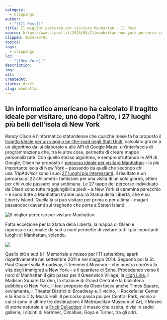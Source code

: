 ```yaml
---
category:
  - Clippings
author:
  - "[[Il Post]]"
title: Il miglior percorso per visitare Manhattan - Il Post
source: https://www.ilpost.it/2015/05/21/manhattan-new-york-percorso-ideale/
clipped: 2024-03-05
topics: 
tags:
  - clippings
loc:
  - "[[New York]]"
description: 
img: 
alt: 
createdAt: 
status: draft
slug: manhattan
---
```


## Un informatico americano ha calcolato il tragitto ideale per visitare, uno dopo l’altro, i 27 luoghi più belli dell'isola di New York

Randy Olson è l’informatico statunitense che qualche mese fa ha proposto il [tragitto ideale per un viaggio on-the-road negli Stati Uniti,](https://www.ilpost.it/2015/03/17/stati-uniti-on-the-road/) calcolato grazie a un algoritmo da lui elaborato e alle API di Google Maps, un’interfaccia di programmazione che, tra le altre cose, permette di creare mappe personalizzate. Con quello stesso algoritmo, e sempre sfruttando le API di Google, Olsen ha proposto il [percorso ideale per visitare Manhattan](http://www.randalolson.com/2015/03/25/optimized-walking-tours-of-new-york-city-and-philadelphia/) – la più importante isola di New York – passando da quelli che secondo chi usa *TripAdvisor* sono i suoi [27 luoghi più interessanti](http://www.tripadvisor.it/Attractions-g60763-Activities-New_York_City_New_York.html). Il risultato è un percorso di 22 chilometri: tantissimi per una visita di un solo giorno, ottimi per chi vuole passarci una settimana. Le 27 tappe del percorso individuato da Olsen sono tutte raggiungibili a piedi – a New York si cammina parecchio – e sono tutte a Manhattan tranne una: la Statua della Libertà, che è su Liberty Island. Quella la si può visitare per prima o per ultima – magari passandoci davanti sul traghetto che porta a Staten Island.

![Il miglior percorso per visitare Manhattan](Attachments/Il_miglior_percorso_per_visitare_Manhattan.jpg)

Fatta eccezione per la Statua della Libertà, la mappa di Olsen è rigorosa e razionale: da sud a nord permette di visitare tutti i più importanti luoghi di Manhattan, volendo.

[![](Attachments/2887933-400x265.jpg)](https://www.ilpost.it/2015/05/21/manhattan-new-york-percorso-ideale/il-miglior-percorso-per-visitare-manhattan/ 'vai alla fotogallery')

Quello più a sud è il Memoriale e museo per l’11 settembre, aperti rispettivamente nel settembre 2011 e nel maggio 2014. Seguono poi la St. Paul Chapel sulla Broadway, il Tenement Museum – che mostra com’era la vita degli immigrati a New York – e il quartiere di Soho. Procedendo verso il nord di Manhattan il giro passa per il Greenwich Village, la [High Line](https://www.ilpost.it/2015/03/27/high-line/), il Madison Square Garden, la stazione di Grand Central e la biblioteca pubblica di New York. Il tour proposto da Olsen tocca anche Times Square, ovviamente, il Theater District di Broadway e, lì vicino, il Rockefeller Center e la Radio City Music Hall. Il percorso passa poi per Central Park, vicino a cui ci sono le ultime tre destinazioni: il Metropolitan Museum of Art, il Museo di storia naturale e la [Frick Collection](http://www.frick.org/): il museo che ospita, divisi in sedici gallerie, i dipinti di Vermeer, Cimabue, Goya e Turner, tra gli altri.

